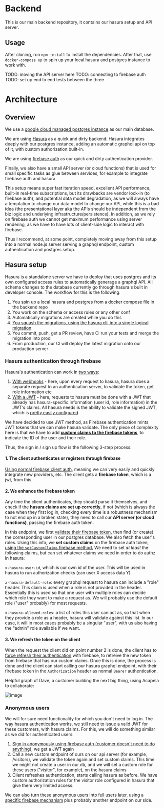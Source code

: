 # Backend

This is our main backend repository, it contains our hasura setup and API server.

## Usage

After cloning, run `npm install` to install the dependencies. After that, use `docker-compose up` to spin up your local hasura and postgres instance to work with.

TODO: moving the API server here
TODO: connecting to firebase auth
TODO: set up end to end tests between the three

# Architecture

## Overview

We use a [google cloud managed postgres instance](https://cloud.google.com/sql/docs/postgres) as our main database.

We are using [Hasura](https://hasura.io) as a quick and dirty backend. Hasura integrates deeply with our postgres instance, adding an automatic graphql api on top of it, with custom authorization built-in.

We are using [firebase auth](https://firebase.google.com/docs/auth) as our quick and dirty authentication provider.

Finally, we also have a small API server (or cloud functions) that is used for small specific tasks as glue between services, for example to integrate firebase auth and hasura.

This setup means super fast iteration speed, excellent API performance, built-in real-time subscriptions, but its drawbacks are vendor lock-in (to firebase auth), and potential data model degradation, as we will always have a temptation to change our data model to change our API, while this is a bad idea (the presentational layer aka the APIs should be independent from the biz logic and underlying infrastructure/persistence). In addition, as we rely on firebase auth we cannot get maximum performance using server rendering, as we have to have lots of client-side logic to interact with firebase.

Thus I recommend, at some point, completely moving away from this setup into a normal node.js server serving a graphql endpoint, custom authentication and postgres setup.

## Hasura setup

Hasura is a standalone server we have to deploy that uses postgres and its own configured access rules to automatically generage a graphql API. All schema changes to the database currently go through hasura's built in developer console. The workflow for this is the following:

1. You spin up a local hasura and postgres from a docker compose file in the backend repo
2. You work on the schema or access rules or any other conf
3. Automatically migrations are created while you do this
4. [You squash the migrations, using the hasura cli, into a single logical migration](https://hasura.io/docs/1.0/graphql/core/migrations/migrations-setup.html#step-6-squash-migrations-and-add-checkpoints-to-version-control)
5. You commit, push, get a PR review, have CI run your tests and merge the migration into prod
6. From production, our CI will deploy the latest migration onto our production server

### Hasura authentication through firebase

Hasura's authentication can work in [two ways](https://hasura.io/docs/1.0/graphql/core/auth/authentication/index.html):

1. [With webhooks](https://hasura.io/docs/1.0/graphql/core/auth/authentication/webhook.html) - here, upon every request to hasura, hasura does a separate request to an authentication server, to validate the token, get role information etc
2. [With a JWT](https://hasura.io/docs/1.0/graphql/core/auth/authentication/jwt.html) - here, requests to hasura must be done with a JWT that already has hasura-specific information (user id, role information) in the JWT's claims. All hasura needs is the ability to validate the signed JWT, which is [pretty easily configured](https://hasura.io/docs/1.0/graphql/core/auth/authentication/jwt.html#configuring-jwt-mode).

We have decided to use JWT method, as Firebase authentication mints JWT tokens that we can make hasura validate. The only piece of complexity here is that we have to add **[custom claims to the firebase tokens](https://firebase.google.com/docs/auth/admin/create-custom-tokens#node.js_2)**, to indicate the ID of the user and their role.

Thus, the sign in / sign up flow is the following 3-step process:

#### 1. The client authenticates or registers through firebase

[Using normal firebase client auth,](https://firebase.google.com/docs/auth) meaning we can very easily and quickly integrate new providers, etc. The client gets a **firebase token**, which is a jwt, from this.

#### 2. We enhance the firebase token

Any time the client authenticates, they should parse it themselves, and check if the **hasura claims are set up correctly**, if not (which is always the case when they first log in, checking every time is a robustness mechanism to not end up in a broken state), they need to call our **API server (or cloud functions)**, passing the firebase auth token.

In this endpoint, we first [validate their firebase token](https://firebase.google.com/docs/auth/admin/verify-id-tokens), then find (or create) the corresponding user in our postgres database. We also fetch the user's roles. Using this info, we **set custom claims** on the firebase auth token, [using the `setCustomClaims` firebase method.](https://firebase.google.com/docs/auth/admin/custom-claims) We need to set _at least_ the following claims, but can set whatever claims we need in order to do authz in hasura:

`x-hasura-user-id`, which is our own id of the user. This will be used in hasura to run authorization checks (can user X access data Y)

`x-hasura-default-role`: every graphql request to hasura can include a "role" header. This claim is used when a role is not provided in the header. Essentially this is used so that one user with multiple roles can decide which role they want to make a request as. We will probably use the default role ("user" probably) for most requests.

`x-hasura-allowed-roles`: a list of roles this user can act as, so that when they provide a role as a header, hasura will validate against this list. In our case, it will in most cases probably be a singular "user", with us also having the "admin" role available if we want.

#### 3. We refresh the token on the client

When the request the client did on point number 2 is done, the client has to [force refresh their authentication](https://firebase.google.com/docs/auth/admin/custom-claims#propagate_custom_claims_to_the_client) with firebase, to retreive the new token from firebase that has our custom claims. Once this is done, the process is done and the client can start calling our hasura graphql endpoint, with their firebase token in the `Authorization` header as normal `Bearer` authentication.

Helpful graph of Dave, a customer building the next big thing, using Acapela to collaborate:

![image](https://user-images.githubusercontent.com/9271565/93019908-aea9d080-f5e2-11ea-950e-8c25ab7f3a3c.png)

### Anonymous users

We will for sure need functionality for which you don't need to log in. The way hasura authentication works, we still need to issue a valid JWT for these customers, with hasura claims. For this, we will do something similar as we did for authenticated users:

1. [Sign in anonymously using firebase auth (customer doesn't need to do anything)](https://firebase.google.com/docs/auth/web/anonymous-auth), we get a JWT again
2. Call a new custom endpoint of ours on our api server (for example, /visitors), we validate the token again and set custom claims. This time we might not create a user in our db, and we will set a custom role for these users ("visitor", for example), on the hasura claims
3. Client refreshes authentication, starts calling hasura as before. We have custom authorization rules for the visitor role configured in hasura that give them very limited access.

We can also turn these anonymous users into full users later, using a [specific firebase mechanism](https://firebase.google.com/docs/auth/web/anonymous-auth#convert-an-anonymous-account-to-a-permanent-account) plus probably another endpoint on our side.
